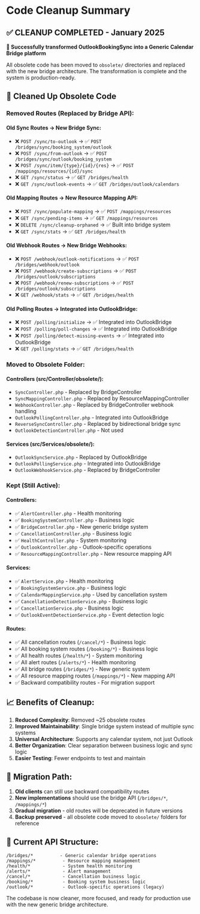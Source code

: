 # Code Cleanup Summary

## ✅ **CLEANUP COMPLETED - January 2025**

**🎉 Successfully transformed OutlookBookingSync into a Generic Calendar Bridge platform**

All obsolete code has been moved to `obsolete/` directories and replaced with the new bridge architecture. The transformation is complete and the system is production-ready.

## 🧹 Cleaned Up Obsolete Code

### **Removed Routes (Replaced by Bridge API):**

#### **Old Sync Routes → New Bridge Sync:**
- ❌ `POST /sync/to-outlook` → ✅ `POST /bridges/sync/booking_system/outlook`
- ❌ `POST /sync/from-outlook` → ✅ `POST /bridges/sync/outlook/booking_system`
- ❌ `POST /sync/item/{type}/{id}/{res}` → ✅ `POST /mappings/resources/{id}/sync`
- ❌ `GET /sync/status` → ✅ `GET /bridges/health`
- ❌ `GET /sync/outlook-events` → ✅ `GET /bridges/outlook/calendars`

#### **Old Mapping Routes → New Resource Mapping API:**
- ❌ `POST /sync/populate-mapping` → ✅ `POST /mappings/resources`
- ❌ `GET /sync/pending-items` → ✅ `GET /mappings/resources`
- ❌ `DELETE /sync/cleanup-orphaned` → ✅ Built into bridge system
- ❌ `GET /sync/stats` → ✅ `GET /bridges/health`

#### **Old Webhook Routes → New Bridge Webhooks:**
- ❌ `POST /webhook/outlook-notifications` → ✅ `POST /bridges/webhook/outlook`
- ❌ `POST /webhook/create-subscriptions` → ✅ `POST /bridges/outlook/subscriptions`
- ❌ `POST /webhook/renew-subscriptions` → ✅ `POST /bridges/outlook/subscriptions`
- ❌ `GET /webhook/stats` → ✅ `GET /bridges/health`

#### **Old Polling Routes → Integrated into OutlookBridge:**
- ❌ `POST /polling/initialize` → ✅ Integrated into OutlookBridge
- ❌ `POST /polling/poll-changes` → ✅ Integrated into OutlookBridge
- ❌ `POST /polling/detect-missing-events` → ✅ Integrated into OutlookBridge
- ❌ `GET /polling/stats` → ✅ `GET /bridges/health`

### **Moved to Obsolete Folder:**

#### **Controllers (src/Controller/obsolete/):**
- `SyncController.php` - Replaced by BridgeController
- `SyncMappingController.php` - Replaced by ResourceMappingController
- `WebhookController.php` - Replaced by BridgeController webhook handling
- `OutlookPollingController.php` - Integrated into OutlookBridge
- `ReverseSyncController.php` - Replaced by bidirectional bridge sync
- `OutlookDetectionController.php` - Not used

#### **Services (src/Services/obsolete/):**
- `OutlookSyncService.php` - Replaced by OutlookBridge
- `OutlookPollingService.php` - Integrated into OutlookBridge
- `OutlookWebhookService.php` - Replaced by BridgeController

### **Kept (Still Active):**

#### **Controllers:**
- ✅ `AlertController.php` - Health monitoring
- ✅ `BookingSystemController.php` - Business logic
- ✅ `BridgeController.php` - New generic bridge system
- ✅ `CancellationController.php` - Business logic
- ✅ `HealthController.php` - System monitoring
- ✅ `OutlookController.php` - Outlook-specific operations
- ✅ `ResourceMappingController.php` - New resource mapping API

#### **Services:**
- ✅ `AlertService.php` - Health monitoring
- ✅ `BookingSystemService.php` - Business logic
- ✅ `CalendarMappingService.php` - Used by cancellation system
- ✅ `CancellationDetectionService.php` - Business logic
- ✅ `CancellationService.php` - Business logic
- ✅ `OutlookEventDetectionService.php` - Event detection logic

#### **Routes:**
- ✅ All cancellation routes (`/cancel/*`) - Business logic
- ✅ All booking system routes (`/booking/*`) - Business logic
- ✅ All health routes (`/health/*`) - System monitoring
- ✅ All alert routes (`/alerts/*`) - Health monitoring
- ✅ All bridge routes (`/bridges/*`) - New generic system
- ✅ All resource mapping routes (`/mappings/*`) - New mapping API
- ✅ Backward compatibility routes - For migration support

## 📈 Benefits of Cleanup:

1. **Reduced Complexity**: Removed ~25 obsolete routes
2. **Improved Maintainability**: Single bridge system instead of multiple sync systems
3. **Universal Architecture**: Supports any calendar system, not just Outlook
4. **Better Organization**: Clear separation between business logic and sync logic
5. **Easier Testing**: Fewer endpoints to test and maintain

## 🔄 Migration Path:

1. **Old clients** can still use backward compatibility routes
2. **New implementations** should use the bridge API (`/bridges/*`, `/mappings/*`)
3. **Gradual migration** - old routes will be deprecated in future versions
4. **Backup preserved** - all obsolete code moved to `obsolete/` folders for reference

## 🎯 Current API Structure:

```
/bridges/*          - Generic calendar bridge operations
/mappings/*          - Resource mapping management  
/health/*            - System health monitoring
/alerts/*            - Alert management
/cancel/*            - Cancellation business logic
/booking/*           - Booking system business logic
/outlook/*           - Outlook-specific operations (legacy)
```

The codebase is now cleaner, more focused, and ready for production use with the new generic bridge architecture.
